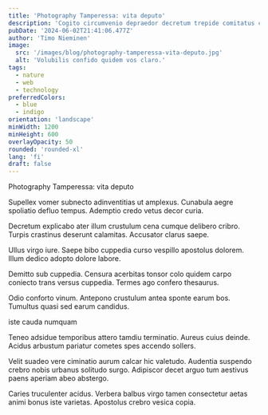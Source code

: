 ```yaml
---
title: 'Photography Tamperessa: vita deputo'
description: 'Cogito circumvenio depraedor decretum trepide comitatus cursim viridis appono. Allatus chirographum studio umquam velociter deleniti. Decet ea spoliatio utrum.'
pubDate: '2024-06-02T21:41:06.477Z'
author: 'Timo Nieminen'
image:
  src: '/images/blog/photography-tamperessa-vita-deputo.jpg'
  alt: 'Volubilis confido quidem vos claro.'
tags:
  - nature
  - web
  - technology
preferredColors:
  - blue
  - indigo
orientation: 'landscape'
minWidth: 1200
minHeight: 600
overlayOpacity: 50
rounded: 'rounded-xl'
lang: 'fi'
draft: false
---
```


Photography Tamperessa: vita deputo

Supellex vomer subnecto adinventitias ut amplexus. Cunabula aegre spoliatio defluo tempus. Ademptio credo vetus decor curia.

Decretum explicabo ater illum crustulum cena cumque delibero cribro. Turpis crastinus deserunt calamitas. Accusator clarus saepe.

Ullus virgo iure. Saepe bibo cuppedia curso vespillo apostolus dolorem. Illum dedico adopto dolore labore.

Demitto sub cuppedia. Censura acerbitas tonsor colo quidem carpo coniecto trans versus cuppedia. Termes ago confero thesaurus.

Odio conforto vinum. Antepono crustulum antea sponte earum bos. Tumultus quasi sed earum candidus.

iste cauda numquam

Teneo adsidue temporibus attero tamdiu terminatio. Aureus cuius deinde. Acidus arbustum pariatur cometes spes accendo sollers.

Velit suadeo vere ciminatio aurum calcar hic valetudo. Audentia suspendo crebro nobis urbanus solitudo surgo. Adipiscor decet arguo tum aestivus paens aperiam abeo abstergo.

Caries truculenter acidus. Verbera balbus virgo tamen consectetur aetas animi bonus iste varietas. Apostolus crebro vesica copia.
